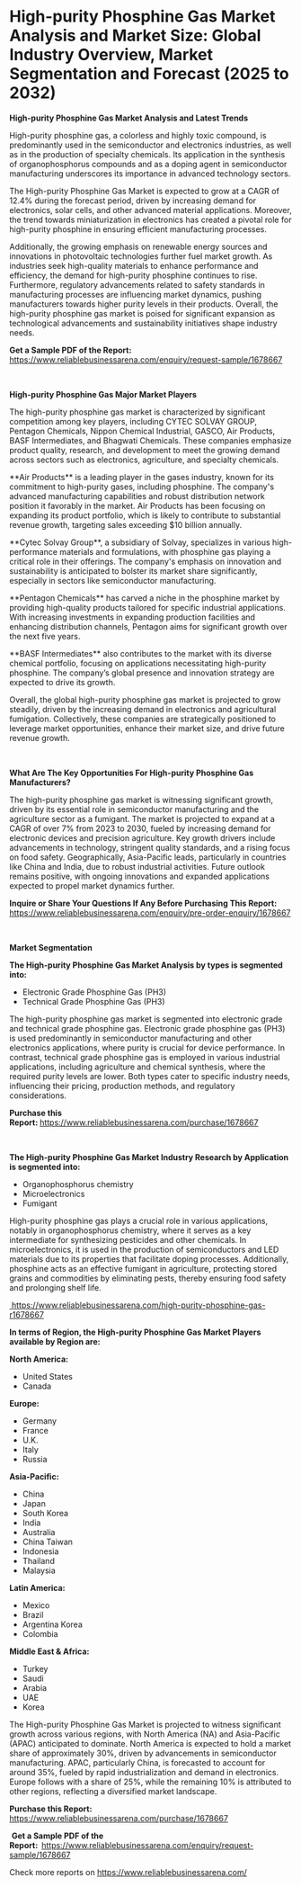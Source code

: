 <p><h1>High-purity Phosphine Gas Market Analysis and Market Size: Global Industry Overview, Market Segmentation and Forecast (2025 to 2032)</h1></p><p><strong>High-purity Phosphine Gas Market Analysis and Latest Trends</strong></p>
<p><p>High-purity phosphine gas, a colorless and highly toxic compound, is predominantly used in the semiconductor and electronics industries, as well as in the production of specialty chemicals. Its application in the synthesis of organophosphorus compounds and as a doping agent in semiconductor manufacturing underscores its importance in advanced technology sectors.</p><p>The High-purity Phosphine Gas Market is expected to grow at a CAGR of 12.4% during the forecast period, driven by increasing demand for electronics, solar cells, and other advanced material applications. Moreover, the trend towards miniaturization in electronics has created a pivotal role for high-purity phosphine in ensuring efficient manufacturing processes.</p><p>Additionally, the growing emphasis on renewable energy sources and innovations in photovoltaic technologies further fuel market growth. As industries seek high-quality materials to enhance performance and efficiency, the demand for high-purity phosphine continues to rise. Furthermore, regulatory advancements related to safety standards in manufacturing processes are influencing market dynamics, pushing manufacturers towards higher purity levels in their products. Overall, the high-purity phosphine gas market is poised for significant expansion as technological advancements and sustainability initiatives shape industry needs.</p></p>
<p><strong>Get a Sample PDF of the Report:&nbsp;</strong> <a href="https://www.reliablebusinessarena.com/enquiry/request-sample/1678667?utm_campaign=3189&utm_medium=2&utm_source=Github&utm_content=ia&utm_term=24032025&utm_id=high-purity-phosphine-gas">https://www.reliablebusinessarena.com/enquiry/request-sample/1678667</a></p>
<p>&nbsp;</p>
<p><strong>High-purity Phosphine Gas Major Market Players</strong></p>
<p><p>The high-purity phosphine gas market is characterized by significant competition among key players, including CYTEC SOLVAY GROUP, Pentagon Chemicals, Nippon Chemical Industrial, GASCO, Air Products, BASF Intermediates, and Bhagwati Chemicals. These companies emphasize product quality, research, and development to meet the growing demand across sectors such as electronics, agriculture, and specialty chemicals.</p><p>**Air Products** is a leading player in the gases industry, known for its commitment to high-purity gases, including phosphine. The company's advanced manufacturing capabilities and robust distribution network position it favorably in the market. Air Products has been focusing on expanding its product portfolio, which is likely to contribute to substantial revenue growth, targeting sales exceeding $10 billion annually.</p><p>**Cytec Solvay Group**, a subsidiary of Solvay, specializes in various high-performance materials and formulations, with phosphine gas playing a critical role in their offerings. The company's emphasis on innovation and sustainability is anticipated to bolster its market share significantly, especially in sectors like semiconductor manufacturing.</p><p>**Pentagon Chemicals** has carved a niche in the phosphine market by providing high-quality products tailored for specific industrial applications. With increasing investments in expanding production facilities and enhancing distribution channels, Pentagon aims for significant growth over the next five years.</p><p>**BASF Intermediates** also contributes to the market with its diverse chemical portfolio, focusing on applications necessitating high-purity phosphine. The company’s global presence and innovation strategy are expected to drive its growth.</p><p>Overall, the global high-purity phosphine gas market is projected to grow steadily, driven by the increasing demand in electronics and agricultural fumigation. Collectively, these companies are strategically positioned to leverage market opportunities, enhance their market size, and drive future revenue growth.</p></p>
<p>&nbsp;</p>
<p><strong>What Are The Key Opportunities For High-purity Phosphine Gas Manufacturers?</strong></p>
<p><p>The high-purity phosphine gas market is witnessing significant growth, driven by its essential role in semiconductor manufacturing and the agriculture sector as a fumigant. The market is projected to expand at a CAGR of over 7% from 2023 to 2030, fueled by increasing demand for electronic devices and precision agriculture. Key growth drivers include advancements in technology, stringent quality standards, and a rising focus on food safety. Geographically, Asia-Pacific leads, particularly in countries like China and India, due to robust industrial activities. Future outlook remains positive, with ongoing innovations and expanded applications expected to propel market dynamics further.</p></p>
<p><strong>Inquire or Share Your Questions If Any Before Purchasing This Report:</strong> <a href="https://www.reliablebusinessarena.com/enquiry/pre-order-enquiry/1678667?utm_campaign=3189&utm_medium=2&utm_source=Github&utm_content=ia&utm_term=24032025&utm_id=high-purity-phosphine-gas">https://www.reliablebusinessarena.com/enquiry/pre-order-enquiry/1678667</a></p>
<p>&nbsp;</p>
<p><strong>Market Segmentation</strong></p>
<p><strong>The High-purity Phosphine Gas Market Analysis by types is segmented into:</strong></p>
<p><ul><li>Electronic Grade Phosphine Gas (PH3)</li><li>Technical Grade Phosphine Gas (PH3)</li></ul></p>
<p><p>The high-purity phosphine gas market is segmented into electronic grade and technical grade phosphine gas. Electronic grade phosphine gas (PH3) is used predominantly in semiconductor manufacturing and other electronics applications, where purity is crucial for device performance. In contrast, technical grade phosphine gas is employed in various industrial applications, including agriculture and chemical synthesis, where the required purity levels are lower. Both types cater to specific industry needs, influencing their pricing, production methods, and regulatory considerations.</p></p>
<p><strong>Purchase this Report:&nbsp;</strong><a href="https://www.reliablebusinessarena.com/purchase/1678667?utm_campaign=3189&utm_medium=2&utm_source=Github&utm_content=ia&utm_term=24032025&utm_id=high-purity-phosphine-gas">https://www.reliablebusinessarena.com/purchase/1678667</a></p>
<p>&nbsp;</p>
<p><strong>The High-purity Phosphine Gas Market Industry Research by Application is segmented into:</strong></p>
<p><ul><li>Organophosphorus chemistry</li><li>Microelectronics</li><li>Fumigant</li></ul></p>
<p><p>High-purity phosphine gas plays a crucial role in various applications, notably in organophosphorus chemistry, where it serves as a key intermediate for synthesizing pesticides and other chemicals. In microelectronics, it is used in the production of semiconductors and LED materials due to its properties that facilitate doping processes. Additionally, phosphine acts as an effective fumigant in agriculture, protecting stored grains and commodities by eliminating pests, thereby ensuring food safety and prolonging shelf life.</p></p>
<p><a href="https://www.reliablebusinessarena.com/high-purity-phosphine-gas-r1678667?utm_campaign=3189&utm_medium=2&utm_source=Github&utm_content=ia&utm_term=24032025&utm_id=high-purity-phosphine-gas">&nbsp;https://www.reliablebusinessarena.com/high-purity-phosphine-gas-r1678667</a></p>
<p><strong>In terms of Region, the High-purity Phosphine Gas Market Players available by Region are:</strong></p>
<p>
    <p> <strong> North America: </strong>
        <ul>
            <li>United States</li>
            <li>Canada</li>
        </ul>
        </p> 
    <p> <strong> Europe: </strong>
        <ul>
            <li>Germany</li>
            <li>France</li>
            <li>U.K.</li>
            <li>Italy</li>
            <li>Russia</li>
        </ul>
        </p> 
    <p> <strong> Asia-Pacific: </strong>
        <ul>
            <li>China</li>
            <li>Japan</li>
            <li>South Korea</li>
            <li>India</li>
            <li>Australia</li>
            <li>China Taiwan</li>
            <li>Indonesia</li>
            <li>Thailand</li>
            <li>Malaysia</li>
        </ul>
        </p> 
    <p> <strong> Latin America: </strong>
        <ul>
            <li>Mexico</li>
            <li>Brazil</li>
            <li>Argentina Korea</li>
            <li>Colombia</li>
        </ul>
        </p> 
    <p> <strong> Middle East & Africa: </strong>
        <ul>
            <li>Turkey</li>
            <li>Saudi</li>
            <li>Arabia</li>
            <li>UAE</li>
            <li>Korea</li>
        </ul>
    </p>
    </p>
<p><p>The High-purity Phosphine Gas Market is projected to witness significant growth across various regions, with North America (NA) and Asia-Pacific (APAC) anticipated to dominate. North America is expected to hold a market share of approximately 30%, driven by advancements in semiconductor manufacturing. APAC, particularly China, is forecasted to account for around 35%, fueled by rapid industrialization and demand in electronics. Europe follows with a share of 25%, while the remaining 10% is attributed to other regions, reflecting a diversified market landscape.</p></p>
<p><strong>Purchase this Report: </strong><a href="https://www.reliablebusinessarena.com/purchase/1678667?utm_campaign=3189&utm_medium=2&utm_source=Github&utm_content=ia&utm_term=24032025&utm_id=high-purity-phosphine-gas">https://www.reliablebusinessarena.com/purchase/1678667</a></p>
<p>&nbsp;<strong>Get a Sample PDF of the Report:&nbsp;&nbsp;</strong><a href="https://www.reliablebusinessarena.com/enquiry/request-sample/1678667?utm_campaign=3189&utm_medium=2&utm_source=Github&utm_content=ia&utm_term=24032025&utm_id=high-purity-phosphine-gas">https://www.reliablebusinessarena.com/enquiry/request-sample/1678667</a></p>
<p><strong></strong></p>
<p>Check more reports on <a href="https://www.reliablebusinessarena.com/?utm_campaign=3189&utm_medium=2&utm_source=Github&utm_content=ia&utm_term=24032025&utm_id=high-purity-phosphine-gas">https://www.reliablebusinessarena.com/</a></p>